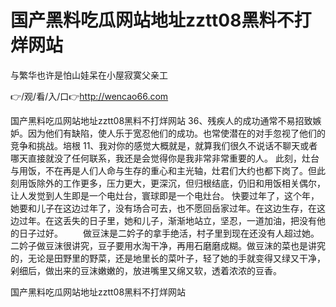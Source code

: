 # 国产黑料吃瓜网站地址zztt08黑料不打烊网站
与繁华也许是怕山娃呆在小屋寂寞父亲工

👉/观/看/入/口👉http://wencao66.com

国产黑料吃瓜网站地址zztt08黑料不打烊网站	36、残疾人的成功通常不易招致嫉妒。因为他们有缺陷，使人乐于宽忍他们的成功。也常使潜在的对手忽视了他们的竞争和挑战。培根
	11、我对你的感觉大概就是，就算我们很久不说话不聊天或者哪天直接就没了任何联系，我还是会觉得你是我非常非常重要的人。
此刻，灶台与用饭，不在再是人们人命与生存的重心和主光轴，灶君们大约也都下岗了。但此刻用饭除外的工作更多，压力更大，更深沉，但归根结底，仍旧和用饭相关偶尔，让人发觉到人生即是一个电灶台，寰球即是一个电灶台。
快要过年了，这个年，她要和儿子在这边过年了，没有场合可去，也不愿回岳家过年。在这边生存，在这边过年。在这丢失的日子里，她和儿子，渐渐地站立，坚忍，一道加油，把没有他的日子过好。
　　做豆沫是二妗子的拿手绝活，村子里到现在还没有人超过她。二妗子做豆沫很讲究，豆子要用水淘干净，再用石磨磨成糊。做豆沫的菜也是讲究的，无论是田野里的野菜，还是地里长的菜叶子，轻了她的手就变得又绿又干净，剁细后，做出来的豆沫嫩嫩的，放进嘴里又绵又软，透着浓浓的豆香。

国产黑料吃瓜网站地址zztt08黑料不打烊网站
